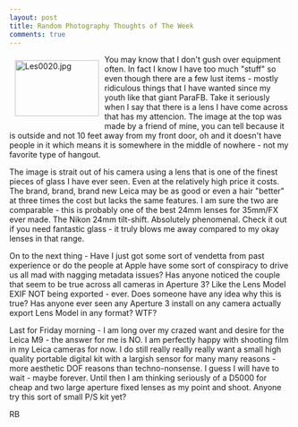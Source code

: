 ```yaml
---
layout: post
title: Random Photography Thoughts of The Week
comments: true
---
```

<a rel="lightbox" href="/wp-content/uploads/2010/07/Les0020.jpg"><img title="Les0020.jpg" src="/wp-content/uploads/2010/07/.thumbs/.Les0020.jpg" border="0" alt="Les0020.jpg" hspace="10" vspace="10" width="150" height="100" align="left" /></a>You may know that I don't gush over equipment often. In fact I know I have too much "stuff" so even though there are a few lust items - mostly ridiculous things that I have wanted since my youth like that giant ParaFB. Take it seriously when I say that there is a lens I have come across that has my attencion. The image at the top was made by a friend of mine, you can tell because it is outside and not 10 feet away from my front door, oh and it doesn't have people in it which means it is somewhere in the middle of nowhere - not my favorite type of hangout.

The image is strait out of his camera using a lens that is one of the finest pieces of glass I have ever seen. Even at the relatively high price it costs. The brand, brand, brand new Leica may be as good or even a hair "better" at three times the cost but lacks the same features. I am sure the two are comparable - this is probably one of the best 24mm lenses for 35mm/FX ever made. The Nikon 24mm tilt-shift. Absolutely phenomenal. Check it out if you need fantastic glass - it truly blows me away compared to my okay lenses in that range.

On to the next thing - Have I just got some sort of vendetta from past experience or do the people at Apple have some sort of conspiracy to drive us all mad with nagging metadata issues? Has anyone noticed the couple that seem to be true across all cameras in Aperture 3? Like the Lens Model EXIF NOT being exported - ever. Does someone have any idea why this is true? Has anyone ever seen any Aperture 3 install on any camera actually export Lens Model in any format? WTF?

Last for Friday morning - I am long over my crazed want and desire for the Leica M9 - the answer for me is NO. I am perfectly happy with shooting film in my Leica cameras for now. I do still really really really want a small high quality portable digital kit with a largish sensor for many many reasons - more aesthetic DOF reasons than techno-nonsense. I guess I will have to wait - maybe forever. Until then I am thinking seriously of a D5000 for cheap and two large aperture fixed lenses as my point and shoot. Anyone try this sort of small P/S kit yet?

RB